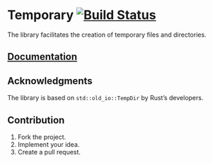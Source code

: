 # Temporary [![Build Status][travis-img]][travis-url]

The library facilitates the creation of temporary files and directories.

## [Documentation][docs]

## Acknowledgments

The library is based on `std::old_io::TempDir` by Rust’s developers.

## Contribution

1. Fork the project.
2. Implement your idea.
3. Create a pull request.

[travis-img]: https://travis-ci.org/stainless-steel/temporary.svg?branch=master
[travis-url]: https://travis-ci.org/stainless-steel/temporary
[docs]: https://stainless-steel.github.io/temporary
